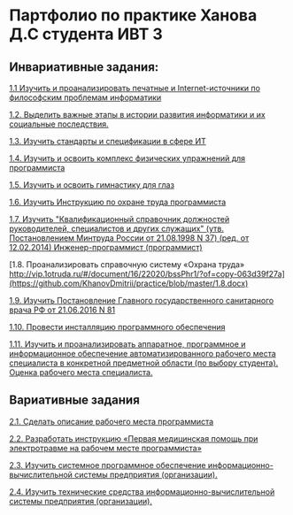 # Партфолио по практике Ханова Д.С студента ИВТ 3

## Инвариативные задания: 

[1.1 Изучить и проанализировать печатные и Internet-источники по философским проблемам информатики](https://github.com/KhanovDmitrii/practice/blob/master/1.1.docx)

[1.2. Выделить важные этапы в истории развития информатики и их социальные последствия.](https://github.com/KhanovDmitrii/practice/blob/master/1.2.docx)

[1.3. Изучить стандарты и спецификации в сфере ИТ](https://github.com/KhanovDmitrii/practice/blob/master/1.3.docx)

[1.4. Изучить и освоить комплекс физических упражнений для программиста](https://github.com/KhanovDmitrii/practice/blob/master/1.4.docx)

[1.5. Изучить и освоить гимнастику для глаз](https://github.com/KhanovDmitrii/practice/blob/master/1.5.docx)

[1.6. Изучить Инструкцию по охране труда программиста](https://github.com/KhanovDmitrii/practice/blob/master/1.6.docx)

[1.7. Изучить "Квалификационный справочник должностей руководителей, специалистов и других служащих" (утв. Постановлением Минтруда России от 21.08.1998 N 37) (ред. от 12.02.2014) Инженер-программист (программист)](https://github.com/KhanovDmitrii/practice/blob/master/1.7.docx)

[1.8. Проанализировать справочную систему «Охрана труда» http://vip.1otruda.ru/#/document/16/22020/bssPhr1/?of=copy-063d39f27a](https://github.com/KhanovDmitrii/practice/blob/master/1.8.docx)

[1.9. Изучить Постановление Главного государственного санитарного врача РФ от 21.06.2016 N 81](https://github.com/KhanovDmitrii/practice/blob/master/1.8.docx)

[1.10. Провести инсталляцию программного обеспечения](https://github.com/KhanovDmitrii/practice/blob/master/1.10.docx)

[1.11. Изучить и проанализировать аппаратное, программное и информационное обеспечение автоматизированного рабочего места специалиста в конкретной предметной области (по выбору студента). Оценка рабочего места специалиста.](https://github.com/KhanovDmitrii/practice/blob/master/1.11.docx)

## Вариативные задания

[2.1. Сделать описание рабочего места программиста](https://github.com/KhanovDmitrii/practice/blob/master/2.1.docx)

[2.2. Разработать инструкцию «Первая медицинская помощь при электротравме на рабочем месте программиста»](https://github.com/KhanovDmitrii/practice/blob/master/2.2.docx)

[2.3. Изучить системное программное обеспечение информационно-вычислительной системы предприятия (организации).](https://github.com/KhanovDmitrii/practice/blob/master/2.3.docx)

[2.4. Изучить технические средства информационно-вычислительной системы предприятия (организации).](https://github.com/KhanovDmitrii/practice/blob/master/2.4.docx)
